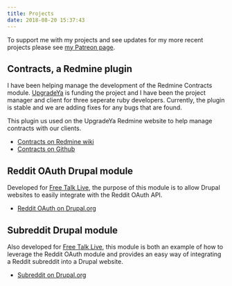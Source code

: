 ```yaml
---
title: Projects
date: 2018-08-20 15:37:43
---
```


To support me with my projects and see updates for my more recent projects please see
[my Patreon page](https://www.patreon.com/dmp1ce).

## Contracts, a Redmine plugin

I have been helping manage the development of the Redmine Contracts module.
[UpgradeYa](http://webpagedesigncompany.net)
is funding the project and I have been the project manager and client for three
seperate ruby developers. Currently, the plugin is stable and we are adding
fixes for any bugs that are found.

This plugin us used on the UpgradeYa Redmine website to help manage contracts with
our clients.

* [Contracts on Redmine wiki](http://www.redmine.org/plugins/redmine_contracts_with_time_tracking)
* [Contracts on Github](https://github.com/upgradeya/redmine-contracts-with-time-tracking-plugin)

## Reddit OAuth Drupal module

Developed for [Free Talk Live](http://freetalklive.com), the purpose of this
module is to allow Drupal websites to easily integrate with the Reddit OAuth API.

* [Reddit OAuth on Drupal.org](https://drupal.org/sandbox/daveparrish/1946076)

## Subreddit Drupal module

Also developed for [Free Talk Live](http://freetalklive.com), this module is both
an example of how to leverage the Reddit OAuth module and provides an easy way of
integrating a Reddit subreddit into a Drupal website.

* [Subreddit on Drupal.org](https://drupal.org/sandbox/daveparrish/1930520)
